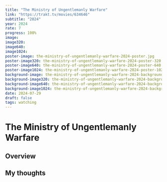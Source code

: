 ```yaml
---
title: "The Ministry of Ungentlemanly Warfare"
link: "https://trakt.tv/movies/634646"
subtitle: "2024"
year: 2024
rate: 7
progress: 100%
image:
image320:
image640:
image1024:
poster-image: the-ministry-of-ungentlemanly-warfare-2024-poster.jpg
poster-image320: the-ministry-of-ungentlemanly-warfare-2024-poster-320.jpg
poster-image640: the-ministry-of-ungentlemanly-warfare-2024-poster-640.jpg
poster-image1024: the-ministry-of-ungentlemanly-warfare-2024-poster-1024.jpg
background-image: the-ministry-of-ungentlemanly-warfare-2024-background.jpg
background-image320: the-ministry-of-ungentlemanly-warfare-2024-background-320.jpg
background-image640: the-ministry-of-ungentlemanly-warfare-2024-background-640.jpg
background-image1024: the-ministry-of-ungentlemanly-warfare-2024-background-1024.jpg
date: 2024-07-29
draft: false
tags: watching
---
```


# The Ministry of Ungentlemanly Warfare

## Overview



## My thoughts
